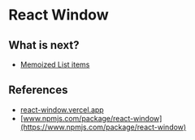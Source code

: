 # React Window

## What is next?

* [Memoized List items](https://react-window.vercel.app/#/examples/list/memoized-list-items)

## References

* [react-window.vercel.app](https://react-window.vercel.app/#/examples/list/fixed-size)
* [www.npmjs.com/package/react-window](https://www.npmjs.com/package/react-window)